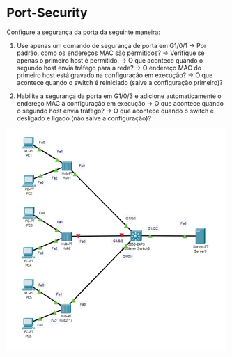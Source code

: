 # Port-Security

Configure a segurança da porta da seguinte maneira:
1) Use apenas um comando de segurança de porta em G1/0/1
-> Por padrão, como os endereços MAC são permitidos?
-> Verifique se apenas o primeiro host é permitido.
-> O que acontece quando o segundo host envia tráfego para a rede?
-> O endereço MAC do primeiro host está gravado na configuração em execução?
-> O que acontece quando o switch é reiniciado (salve a configuração primeiro)?

2) Habilite a segurança da porta em G1/0/3 e adicione automaticamente o endereço MAC à configuração em execução
-> O que acontece quando o segundo host envia tráfego?
-> O que acontece quando o switch é desligado e ligado (não salve a configuração)?

<img src="https://raw.githubusercontent.com/MattheusMartins/Port-Security/main/1.PNG">
